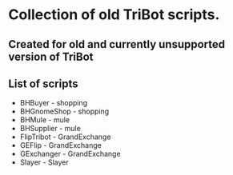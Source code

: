 # Collection of old TriBot scripts.
## Created for old and currently unsupported version of TriBot

## List of scripts
- BHBuyer - shopping
- BHGnomeShop - shopping
- BHMule - mule
- BHSupplier - mule
- FlipTribot - GrandExchange
- GEFlip - GrandExchange
- GExchanger - GrandExchange
- Slayer - Slayer
